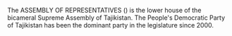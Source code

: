 The ASSEMBLY OF REPRESENTATIVES () is the lower house of the bicameral Supreme Assembly of Tajikistan. The People's Democratic Party of Tajikistan has been the dominant party in the legislature since 2000.
